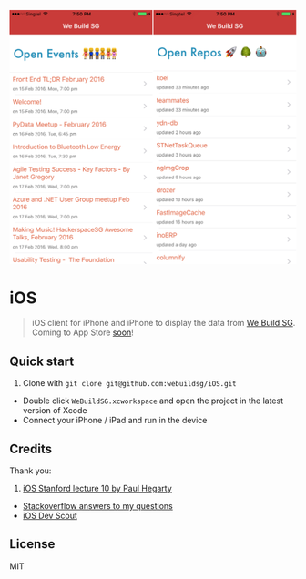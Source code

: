 ![](images/screenshot.jpg)

# iOS

> iOS client for iPhone and iPhone to display the data from [We Build SG](https://webuild.sg/). Coming to App Store [soon](https://github.com/webuildsg/iOS/issues/5)!

## Quick start

1. Clone with `git clone git@github.com:webuildsg/iOS.git`
- Double click `WeBuildSG.xcworkspace` and open the project in the latest version of Xcode
- Connect your iPhone / iPad and run in the device

## Credits

Thank you:

1. [iOS Stanford lecture 10 by Paul Hegarty](https://itunes.apple.com/en/course/developing-ios-8-apps-swift/id961180099)
- [Stackoverflow answers to my questions](https://stackoverflow.com/users/496797/sayanee?tab=questions)
- [iOS Dev Scout](http://iosdevscout.com/)

## License

MIT
